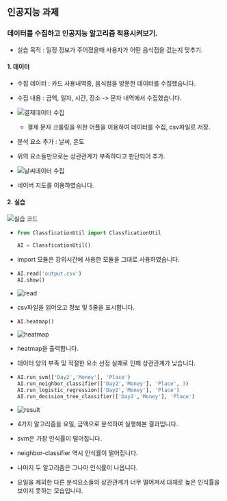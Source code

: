 ## 인공지능 과제

### 데이터를 수집하고 인공지능 알고리즘 적용시켜보기.
- 실습 목적 : 일정 정보가 주어졌을때 사용자가 어떤 음식점을 갔는지 맞추기.

#### 1. 데이터
- 수집 데이터 : 카드 사용내역중, 음식점을 방문한 데이터를 수집했습니다.

- 수집 내용 : 금액, 일자, 시간, 장소 -> 문자 내역에서 수집했습니다.

- ![결제데이터 수집](./images/1.png)

  - 결제 문자 크롤링을 위한 어플을 이용하여 데이터를 수집, csv파일로 저장.



- 분석 요소 추가 : 날씨, 온도
- 위의 요소들만으로는 상관관계가 부족하다고 판단되어 추가.
- ![날씨데이터 수집](./images/2.png)
- 네이버 지도를 이용하였습니다.


#### 2. 실습

  ![실습 코드](./images/3.png)


- ```python
  from ClassficationUtil import ClassficationUtil

  AI = ClassficationUtil()
  ```
- import 모듈은 강의시간에 사용한 모듈을 그대로 사용하였습니다.


- ```python
  AI.read('output.csv')
  AI.show()
  ```
- ![read](./images/4.png)
- csv파일을 읽어오고 정보 및 5줄을 표시합니다.


- ```python
  AI.heatmap()
  ```
- ![heatmap](./images/5.png)
- heatmap을 출력합니다.
- 데이터 양의 부족 및 적절한 요소 선정 실패로 인해 상관관계가 낮습니다.


- ```python
  AI.run_svm(['Day2','Money'], 'Place')
  AI.run_neighbor_classifier(['Day2','Money'], 'Place', 3)
  AI.run_logistic_regression(['Day2','Money'], 'Place')
  AI.run_decision_tree_classifier(['Day2','Money'], 'Place')
  ```
- ![result](./images/6.png)
- 4가지 알고리즘을 요일, 금액으로 분석하여 실행해본 결과입니다.
- svm은 가장 인식률이 떨어집니다.
- neighbor-classifier 역시 인식률이 떨어집니다.
- 나머지 두 알고리즘은 그나마 인식률이 나옵니다.
- 요일을 제외한 다른 분석요소들의 상관관계가 너무 떨어져서 대체로 높은 인식률을 보이지 못하는 모습입니다.

